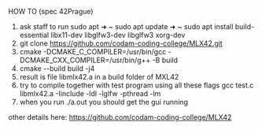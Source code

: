 HOW TO (spec 42Prague)
1. ask staff to run sudo apt
➜  ~ sudo apt update
➜  ~ sudo apt install build-essential libx11-dev libglfw3-dev libglfw3 xorg-dev 
2. git clone https://github.com/codam-coding-college/MLX42.git
3. cmake -DCMAKE_C_COMPILER=/usr/bin/gcc -DCMAKE_CXX_COMPILER=/usr/bin/g++ -B build
4. cmake --build build -j4
5. result is file libmlx42.a in a build folder of MXL42
6. try to compile together with test program using all these flags
gcc test.c libmlx42.a -Iinclude -ldl -lglfw -pthread -lm
7. when you run ./a.out you should get the gui running

other details here:
https://github.com/codam-coding-college/MLX42
